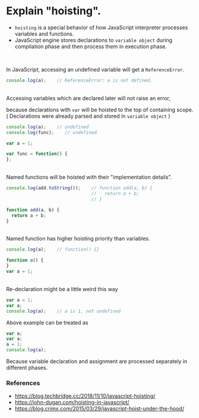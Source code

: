 # Explain "hoisting".
 - `hoisting` is a special behavior of how JavaScript interpreter processes variables and functions.
 - JavaScript engine stores declarations to `variable object` during compilation phase and then process them in execution phase.

<br>

In JavaScript, accessing an undefined variable will get a `ReferenceError`.

```js
console.log(a);    // ReferenceError: a is not defined.
```
<br>
Accessing variables which are declared later will not raise an error,

because declarations with `var` will be hoisted to the top of containing scope.
( Declarations were already parsed and stored in `variable object` )

```js
console.log(a);    // undefined
console.log(func);    // undefined

var a = 1;

var func = function() {
};
```
<br>
Named functions will be hoisted with their "implementation details".

```js
console.log(add.toString());    // function add(a, b) {
                                //   return a + b;
                                // }

function add(a, b) {
  return a + b;
}
```

<br>
Named function has higher hoisting priority than variables.

```js
console.log(a);    // function() {}

function a() {
}
var a = 1;
```

<br>
Re-declaration might be a little weird this way

```js
var a = 1;
var a;
console.log(a);    // a is 1, not undefined
```

Above example can be treated as

```js
var a;
var a;
a = 1;
console.log(a);
```

Because variable declaration and assignment are processed separately in different phases.

### References
 - https://blog.techbridge.cc/2018/11/10/javascript-hoisting/
 - https://john-dugan.com/hoisting-in-javascript/
 - https://blog.crimx.com/2015/03/29/javascript-hoist-under-the-hood/
